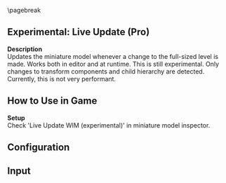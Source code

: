 
\pagebreak

## Experimental: Live Update (Pro)

**Description**  
Updates the miniature model whenever a change to the full-sized level is made. Works both in editor and at runtime. This is still experimental. Only changes to transform components and child hierarchy are detected. Currently, this is not very performant.

**How to Use in Game**  
 -

**Setup**  
Check 'Live Update WIM (experimental)' in miniature model inspector.

**Configuration**  
 -

**Input**  
 -